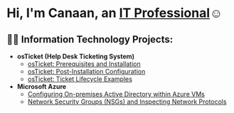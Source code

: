 <h1>Hi, I'm Canaan, an <a href="www.linkedin.com/in/canaansingh">IT Professional</a>☺</h1>

<h2>👨‍💻 Information Technology Projects:</h2>

- <b>osTicket (Help Desk Ticketing System)</b>
  - [osTicket: Prerequisites and Installation](https://github.com/Csingh558/osticket-prereqs)
  - [osTicket: Post-Installation Configuration](https://github.com/Csingh558/post-install-config)
  - [osTicket: Ticket Lifecycle Examples](https://github.com/Csingh558/ticket-lifecycle/blob/main/README.md)
- <b>Microsoft Azure</b>
  - [Configuring On-premises Active Directory within Azure VMs](https://github.com/joshmadakorcc/configure-ad)
  - [Network Security Groups (NSGs) and Inspecting Network Protocols](https://github.com/joshmadakorcc/azure-network-protocols)
